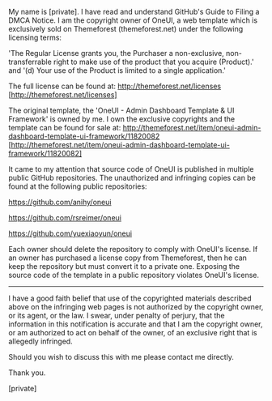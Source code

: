 My name is [private]. I have read and understand GitHub's Guide to Filing a DMCA Notice. I am the copyright owner of OneUI, a web template which is exclusively sold on Themeforest (themeforest.net) under the following licensing terms:

'The Regular License grants you, the Purchaser a non-exclusive, non-transferrable right to make use of the product that you acquire 
(Product).' and '(d) Your use of the Product is limited to a single application.'

The full license can be found at:
http://themeforest.net/licenses [http://themeforest.net/licenses]

The original template, the 'OneUI - Admin Dashboard Template & UI Framework' is owned by me. I own the exclusive copyrights and the template can be found for sale at:
http://themeforest.net/item/oneui-admin-dashboard-template-ui-framework/11820082 [http://themeforest.net/item/oneui-admin-dashboard-template-ui-framework/11820082]

It came to my attention that source code of OneUI is published in multiple public GitHub repositories. The unauthorized and infringing copies can be found at the following public repositories:

https://github.com/anihy/oneui

https://github.com/rsreimer/oneui

https://github.com/yuexiaoyun/oneui

Each owner should delete the repository to comply with OneUI's license. If an owner has purchased a license copy from Themeforest, then he can keep the repository but must convert it to a private one. Exposing the source code of the template in a public repository violates OneUI's license.

-------------------------------------------------------------------------------------------------

I have a good faith belief that use of the copyrighted materials described above on the infringing web pages is not authorized by the copyright owner, or its agent, or the law. I swear, under penalty of perjury, that the information in this notification is accurate and that I am the copyright owner, or am authorized to act on behalf of the owner, of an exclusive right that is allegedly infringed.

Should you wish to discuss this with me please contact me directly.

Thank you.

[private]
